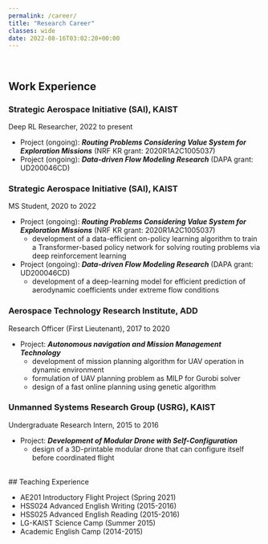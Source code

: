```yaml
---
permalink: /career/
title: "Research Career"
classes: wide
date: 2022-08-16T03:02:20+00:00
---
```

<br/>

## Work Experience

### Strategic Aerospace Initiative (SAI), KAIST
Deep RL Researcher, 2022 to present 
* Project (ongoing): _**Routing Problems Considering Value System for Exploration Missions**_ (NRF KR grant: 2020R1A2C1005037)
* Project (ongoing): _**Data-driven Flow Modeling Research**_ (DAPA grant: UD200046CD)

### Strategic Aerospace Initiative (SAI), KAIST
MS Student, 2020 to 2022 
* Project (ongoing): _**Routing Problems Considering Value System for Exploration Missions**_ (NRF KR grant: 2020R1A2C1005037)
    * development of a data-efficient on-policy learning algorithm to train a Transformer-based policy network for solving routing problems via deep reinforcement learning
* Project (ongoing): _**Data-driven Flow Modeling Research**_ (DAPA grant: UD200046CD)
    * development of a deep-learning model for efficient prediction of aerodynamic coefficients under extreme flow conditions

### Aerospace Technology Research Institute, ADD
Research Officer (First Lieutenant), 2017 to 2020
* Project: _**Autonomous navigation and Mission Management Technology**_
    * development of mission planning algorithm for UAV operation in dynamic environment 
    * formulation of UAV planning problem as MILP for Gurobi solver
    * design of a fast online planning using genetic algorithm 

### Unmanned Systems Research Group (USRG), KAIST
Undergraduate Research Intern, 2015 to 2016
* Project: _**Development of Modular Drone with Self-Configuration**_
    * design of a 3D-printable modular drone that can configure itself before coordinated flight

<br/>
## Teaching Experience

* AE201 Introductory Flight Project (Spring 2021)
* HSS024 Advanced English Writing (2015-2016)
* HSS025 Advanced English Reading (2015-2016)
* LG-KAIST Science Camp (Summer 2015)
* Academic English Camp (2014-2015)
